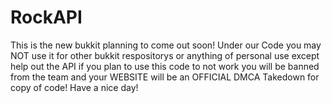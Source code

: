 RockAPI
=======

This is the new bukkit planning to come out soon!
Under our Code you may NOT use it for other bukkit respositorys or anything of personal use except help out the API if you
plan to use this code to not work you will be banned from the team and your WEBSITE will be an OFFICIAL DMCA Takedown for 
copy of code!
Have a nice day!
